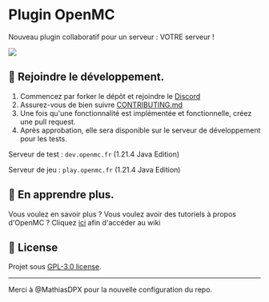 # Plugin OpenMC
Nouveau plugin collaboratif pour un serveur : VOTRE serveur !

<a href="https://github.com/ServerOpenMC/PluginV2/graphs/contributors">
  <img src="https://contrib.rocks/image?repo=ServerOpenMC/PluginV2" />
</a>

## 🤝 Rejoindre le développement.
1. Commencez par forker le dépôt et rejoindre le [Discord](https://discord.gg/aywen)
3. Assurez-vous de bien suivre [CONTRIBUTING.md](https://github.com/ServerOpenMC/PluginV2/blob/master/CONTRIBUTING.md)
5. Une fois qu'une fonctionnalité est implémentée et fonctionnelle, créez une pull request.
6. Après approbation, elle sera disponible sur le serveur de développement pour les tests.

Serveur de test : `dev.openmc.fr` (1.21.4 Java Edition)

Serveur de jeu : `play.openmc.fr` (1.21.4 Java Edition)

## 📘 En apprendre plus.
Vous voulez en savoir plus ? Vous voulez avoir des tutoriels à propos d'OpenMC ?
Cliquez [ici](https://github.com/ServerOpenMC/PluginV2/wiki) afin d'accéder au wiki

## 📃 License
Projet sous [GPL-3.0 license](https://choosealicense.com/licenses/gpl-3.0/).

---
Merci à @MathiasDPX pour la nouvelle configuration du repo.
